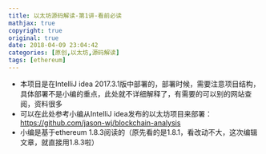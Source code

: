 ```yaml
---
title: 以太坊源码解读-第1讲-看前必读
mathjax: true
copyright: true
original: true
date: 2018-04-09 23:04:42
categories: [原创,以太坊,源码解读]
tags: [ethereum]
---
```

* 本项目是在IntelliJ idea 2017.3.1版中部署的，部署时候，需要注意项目结构，具体部署不是小编的重点，此处就不详细解释了，有需要的可以别的网站查阅，资料很多
* 可以在此处参考小编从IntelliJ idea发布的以太坊项目来部署：https://github.com/jason-wj/blockchain-analysis
* 小编是基于ethereum 1.8.3阅读的（原先看的是1.8.1，看改动不大，这次编辑文章，就直接用1.8.3啦）

